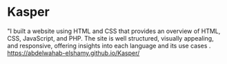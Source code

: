 # Kasper
 "I built a website using HTML and CSS that provides
 an overview of HTML, CSS, JavaScript, and PHP.
 The site is well structured, visually appealing, and
 responsive, offering insights into each language and its use cases . 
 https://abdelwahab-elshamy.github.io/Kasper/

